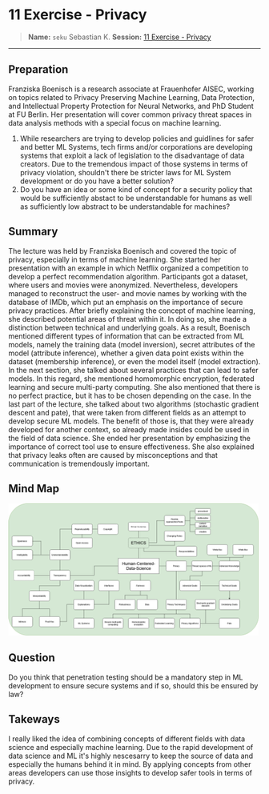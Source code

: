 # 11 Exercise - Privacy
> **Name:** `seku` Sebastian K.
> **Session:** [11 Exercise - Privacy](https://github.com/FUB-HCC/hcds-winter-2020/wiki/11_exercise)   
----

## Preparation

Franziska Boenisch is a research associate at Frauenhofer AISEC, working on topics related to Privacy Preserving Machine Learning, Data Protection, and Intellectual Property Protection for Neural Networks, and PhD Student at FU Berlin. Her presentation will cover common privacy threat spaces in data analysis methods with a special focus on machine learning.

1. While researchers are trying to develop policies and guidlines for safer and better ML Systems, tech firms and/or corporations are developing systems that exploit a lack of legislation to the disadvantage of data creators. Due to the tremendous impact of those systems in terms of privacy violation, shouldn't there be stricter laws for ML System development or do you have a better solution?
1. Do you have an idea or some kind of concept for a security policy that would be sufficiently abstact to be understandable for humans as well as  sufficiently low  abstract to be understandable for machines?


## Summary
The lecture was held by Franziska Boenisch and covered the topic of privacy, especially in terms of machine learning. She started her presentation with an example in which Netflix organized a competition to develop a perfect recommendation algorithm. Participants got a dataset, where users and movies were anonymized. Nevertheless, developers managed to reconstruct the user- and movie names by working with the database of IMDb, which put an emphasis on the importance of secure privacy practices. 
After briefly explaining the concept of machine learning, she described potential areas of threat within it. In doing so, she made a distinction between technical and underlying goals. As a result, Boenisch mentioned different types of information that can be extracted from ML models, namely the training data (model inversion), secret attributes of the model (attribute inference), whether a given data point exists within the dataset (membership inference), or even the model itself (model extraction).
In the next section, she talked about several practices that can lead to safer models. In this regard, she mentioned homomorphic encryption, federated learning and secure multi-party computing. She also mentioned that there is no perfect practice, but it has to be chosen depending on the case.
In the last part of the lecture, she talked about two algorithms (stochastic gradient descent and pate), that were taken from different fields as an attempt to develop secure ML models. The benefit of those is, that they were already developed for another context, so already made insides could be used in the field of data science. She ended her presentation by emphasizing the importance of correct tool use to ensure effectiveness. She also explained that privacy leaks often are caused by misconceptions and that communication is tremendously important.


## Mind Map

<img src="seku_mind-map.png" alt="Mind Map" style="width:500px;"/>

## Question
Do you think that penetration testing should be a mandatory step in ML development to ensure secure systems and if so, should this be ensured by law?

## Takeways
I really liked the idea of combining concepts of different fields with data science and especially machine learning. Due to the rapid development of data science and ML it's highly nescesarry to keep the source of data and especially the humans behind it in mind. By applying concepts from other areas developers can use those insights to develop safer tools in terms of privacy. 
